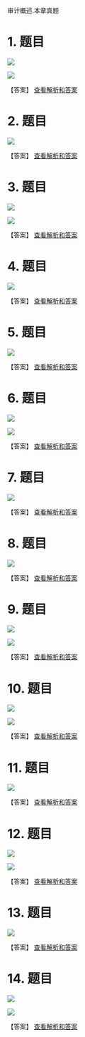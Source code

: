 审计概述.本章真题

# 1. 题目

![](media/1a30cc14691ec4969f89db96ce5b8898.png)

![](media/2f81ee00a862714c2ead2906bd80fa0a.png)

【答案】
[查看解析和答案](media/b6c157d94c69e3c99fac94f56b1dfe42.png.md)
# 2. 题目

![](media/6b6be2422995532f468323af0c673641.png)

【答案】
[查看解析和答案](media/afeb5b73d0de03a7c25bf276e3512b49.png.md)
# 3. 题目

![](media/4b49e73cfe4cf79225089e43772242a5.png)

![](media/eea990f7a591f96c576c93f0f0de5852.png)

【答案】
[查看解析和答案](media/0012e855016630427ec6e2f9fcadac36.png.md)
# 4. 题目

![](media/a3e0c97e9cc86a9f5bd3c05ed9b57b25.png)

【答案】
[查看解析和答案](media/e2cff22ee74371f2d6823dac28fc3eb5.png.md)
# 5. 题目

![](media/517ec334c4859aecd2d8e82722961064.png)

【答案】
[查看解析和答案](media/7e38ff686268266a7a2bfdef38c590c7.png.md)
# 6. 题目

![](media/697caa6a0fecfa653ebbb70b3fcbc87d.png)

![](media/a17f0ac450518f9eafb6c5efc534f814.png)

【答案】
[查看解析和答案](media/62a14b6640fabef709bb0907b7bae802.png.md)
# 7. 题目

![](media/2a6be1b13f008fbbb266b4beed657e12.png)

【答案】
[查看解析和答案](media/5f3cc3f983c67fa223fe32f82223c767.png.md)
# 8. 题目

![](media/c28ef5bfe3c8bca026f51c3356204a66.png)

【答案】
[查看解析和答案](media/5dcee9b7a054ef3990684f2e88a72333.png.md)
# 9. 题目

![](media/88096c639880fbf1a5b71d980612dda6.png)

![](media/3660c26729627813220c494d98d8249c.png)

【答案】
[查看解析和答案](media/5e8f838839bc5ab5460b9908f1022b01.png.md)
# 10. 题目

![](media/e2561827179ba8d18cd7bc9fd035d53e.png)

![](media/fa6c2b4a914d53b1913ab0f725930759.png)

【答案】
[查看解析和答案](media/0b252fdf01acf37e3c6227fd90b18fba.png.md)
# 11. 题目

![](media/3a36b7dde3fb0e17d6303fadc3275c29.png)

【答案】
[查看解析和答案](media/c57610ed2bd0ff907f6047580057f321.png.md)
# 12. 题目

![](media/ff142116639b7b206ae8567a92ec4dad.png)

![](media/099ef805aa46ffc10c50519b44b1efb8.png)

【答案】
[查看解析和答案](media/26acc27b009578fb9397546c6ba957e4.png.md)
# 13. 题目

![](media/a042e29af76c1a65c6789d069d238e69.png)

【答案】
[查看解析和答案](media/9033f554664ad242834f305d6fd38c82.png.md)
# 14. 题目

![](media/327a196235e140ca549bfe23631912da.png)

![](media/047c5d7d01a90650da4020b23bee197a.png)

【答案】
[查看解析和答案](media/f0adaf0601a2f60579a4a5fbc2527f0c.png.md)

